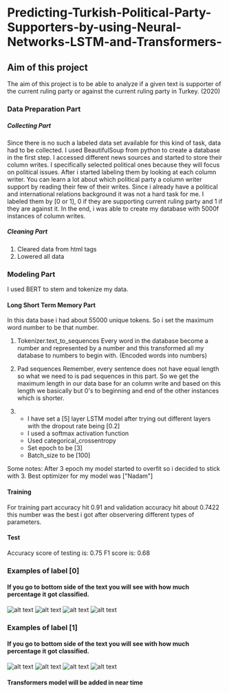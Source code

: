 # Predicting-Turkish-Political-Party-Supporters-by-using-Neural-Networks-LSTM-and-Transformers-
## Aim of this project

The aim of this project is to be able to analyze if a given text is supporter of the current ruling party or against the current ruling party in Turkey. (2020)

### Data Preparation Part
##### Collecting Part

Since there is no such a labeled data set available for this kind of task, data had to be collected. I used BeautifulSoup from python to create a database in the first step.
I accessed different news sources and started to store their column writes. I specifically selected political ones because they will focus on political issues. After i started labeling them by looking at each column writer. You can learn a lot about which political party a column writer support by reading their few of their writes. Since i already have a political and international relations background it was not a hard task for me. I labeled them by [0 or 1], 0 if they are supporting current ruling party and 1 if they are against it. In the end, i was able to create my database with 5000f instances of column writes. 

##### Cleaning Part

1) Cleared data from html tags 
2) Lowered all data

### Modeling Part

I used BERT to stem and tokenize my data.

#### Long Short Term Memory Part

In this data base i had about 55000 unique tokens. So i set the maximum word number to be that number.

1) Tokenizer.text_to_sequences
 Every word in the database become a number and represented by a number and this transformed all my database to numbers to begin with. (Encoded words into numbers)

2) Pad sequences
  Remember, every sentence does not have equal length so what we need to is pad sequences in this part.
So we get the maximum length in our data base for an column write and based on this length we basically but 0's to beginning and end of the      other instances which is shorter. 
 

3) - I have set a [5] layer LSTM model after trying out different layers with the dropout rate being [0.2]
   - I used a softmax activation function
   - Used categorical_crossentropy
   - Set epoch to be [3]
   - Batch_size to be [100]
   
Some notes: After 3 epoch my model started to overfit so i decided to stick with 3. Best optimizer for my model was ["Nadam"]

#### Training

For training part accuracy hit 0.91 and validation accuracy hit about 0.7422 this number was the best i got after observering different types of parameters.

#### Test

Accuracy score of testing is: 0.75
F1 score is: 0.68

### Examples of label [0]
#### If you go to bottom side of the text you will see with how much percentage it got classified.
![alt text](https://i.imgur.com/ZPRZr44.jpg)
![alt text](https://i.imgur.com/cUJ2UOf.png)
![alt text](https://i.imgur.com/fqpsgzH.jpg)
![alt text](https://i.imgur.com/MJumxkT.png)

### Examples of label [1]
#### If you go to bottom side of the text you will see with how much percentage it got classified.
![alt text](https://i.imgur.com/hG8Bs4g.png)
![alt text](https://i.imgur.com/ksXNsQF.png)
![alt text](https://i.imgur.com/OiaZtVR.png)
![alt text](https://i.imgur.com/V8zxot6.png)

#### Transformers model will be added in near time
